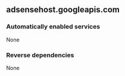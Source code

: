 ## adsensehost.googleapis.com

### Automatically enabled services

None

### Reverse dependencies

None
